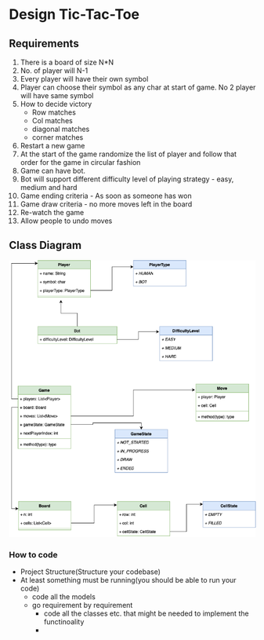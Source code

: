 # Design Tic-Tac-Toe

## Requirements 
1. There is a board of size N*N
2. No. of player will N-1
3. Every player will have their own symbol
4. Player can choose their symbol as any char at start of game. No 2 player will have same symbol
5. How to decide victory
   - Row matches
   - Col matches
   - diagonal matches
   - corner matches
6. Restart a new game
7. At the start of the game randomize the list of player and follow that order for the game in circular fashion
8. Game can have bot.
9. Bot will support different difficulty level of playing strategy - easy, medium and hard 
10. Game ending criteria - As soon as someone has won
11. Game draw criteria - no more moves left in the board
12. Re-watch the game
13. Allow people to undo moves


## Class Diagram
![TIC TAC TOE Class Diagram](./class_diagram.png?raw=true)


### How to code
- Project Structure(Structure your codebase)
- At least something must be running(you should be able to run your code)
  - code all the models
  - go requirement by requirement
    - code all the classes etc. that might be needed to implement the functinoality
    - 

